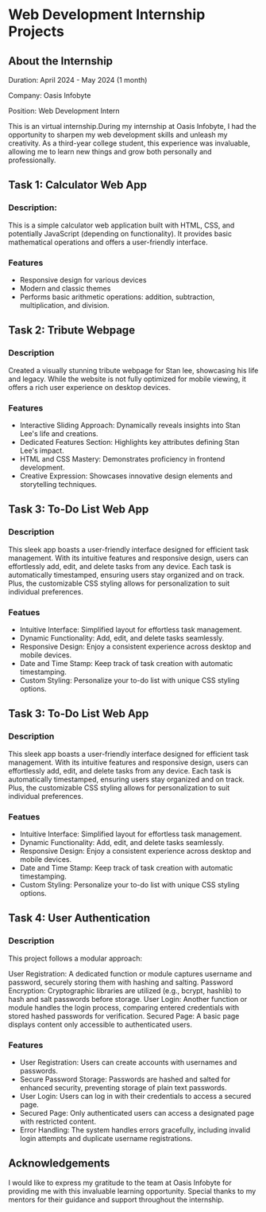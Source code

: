 
# Web Development Internship Projects





## About the Internship

Duration: April 2024 - May 2024 (1 month)

Company: Oasis Infobyte

Position: Web Development Intern

This is an virtual internship.During my internship at Oasis Infobyte, I had the opportunity to sharpen my web development skills and unleash my creativity. As a third-year college student, this experience was invaluable, allowing me to learn new things and grow both personally and professionally.
## Task 1: Calculator Web App

### Description:

This is a simple calculator web application built with HTML, CSS, and potentially JavaScript (depending on functionality). It provides basic mathematical operations and offers a user-friendly interface.

### Features

- Responsive design for various devices
- Modern and classic themes
- Performs basic arithmetic operations: addition, subtraction, multiplication, and division.



## Task 2: Tribute Webpage

### Description

Created a visually stunning tribute webpage for Stan lee, showcasing his life and legacy. While the website is not fully optimized for mobile viewing, it offers a rich user experience on desktop devices.

### Features

- Interactive Sliding Approach: Dynamically reveals insights into Stan Lee's life and creations.
- Dedicated Features Section: Highlights key attributes defining Stan Lee's impact.
- HTML and CSS Mastery: Demonstrates proficiency in frontend development.
- Creative Expression: Showcases innovative design elements and storytelling techniques.
## Task 3: To-Do List Web App

### Description

This sleek app boasts a user-friendly interface designed for efficient task management. With its intuitive features and responsive design, users can effortlessly add, edit, and delete tasks from any device. Each task is automatically timestamped, ensuring users stay organized and on track. Plus, the customizable CSS styling allows for personalization to suit individual preferences.


### Featues

- Intuitive Interface: Simplified layout for effortless task management.
- Dynamic Functionality: Add, edit, and delete tasks seamlessly.
- Responsive Design: Enjoy a consistent experience across desktop and mobile devices.
- Date and Time Stamp: Keep track of task creation with automatic timestamping.
- Custom Styling: Personalize your to-do list with unique CSS styling options.
## Task 3: To-Do List Web App

### Description

This sleek app boasts a user-friendly interface designed for efficient task management. With its intuitive features and responsive design, users can effortlessly add, edit, and delete tasks from any device. Each task is automatically timestamped, ensuring users stay organized and on track. Plus, the customizable CSS styling allows for personalization to suit individual preferences.


### Featues

- Intuitive Interface: Simplified layout for effortless task management.
- Dynamic Functionality: Add, edit, and delete tasks seamlessly.
- Responsive Design: Enjoy a consistent experience across desktop and mobile devices.
- Date and Time Stamp: Keep track of task creation with automatic timestamping.
- Custom Styling: Personalize your to-do list with unique CSS styling options.
## Task 4: User Authentication

### Description

This project follows a modular approach:

User Registration: A dedicated function or module captures username and password, securely storing them with hashing and salting.
Password Encryption: Cryptographic libraries are utilized (e.g., bcrypt, hashlib) to hash and salt passwords before storage.
User Login: Another function or module handles the login process, comparing entered credentials with stored hashed passwords for verification.
Secured Page: A basic page displays content only accessible to authenticated users.

### Features

- User Registration: Users can create accounts with usernames and passwords.
- Secure Password Storage: Passwords are hashed and salted for enhanced security, preventing storage of plain text passwords.
- User Login: Users can log in with their credentials to access a secured page.
- Secured Page: Only authenticated users can access a designated page with restricted content.
- Error Handling: The system handles errors gracefully, including invalid login attempts and duplicate username registrations.
## Acknowledgements

I would like to express my gratitude to the team at Oasis Infobyte for providing me with this invaluable learning opportunity. Special thanks to my mentors for their guidance and support throughout the internship.


